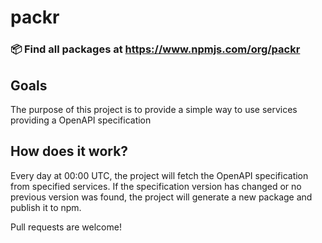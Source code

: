 # packr

### 📦 Find all packages at https://www.npmjs.com/org/packr

## Goals

The purpose of this project is to provide a simple way to use services providing a OpenAPI specification

## How does it work?

Every day at 00:00 UTC, the project will fetch the OpenAPI specification from specified services. If the specification version has changed or no previous version was found, the project will generate a new package and publish it to npm.

Pull requests are welcome!
